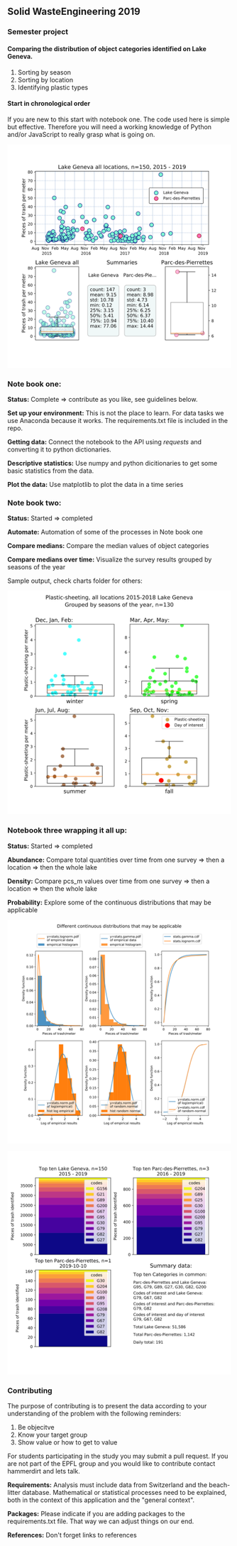 ## Solid WasteEngineering 2019

### Semester project



#### Comparing the distribution of object categories identified on Lake Geneva.

1. Sorting by season
2. Sorting by location
3. Identifying plastic types

#### Start in chronological order

If you are new to this start with notebook one. The code used here is simple but effective. Therefore you will need a working knowledge of Python and/or JavaScript to really grasp what is going on.

![output](https://github.com/hammerdirt/SWE_2019/blob/master/Charts/Parc-des-PierrettesDensitySummary.svg)

### Note book one:

__Status:__ Complete => contribute as you like, see guidelines below.

__Set up your environment:__ This is not the place to learn. For data tasks we use Anaconda because it works. The requirements.txt file is included in the repo.

__Getting data:__ Connect the notebook to the API using _requests_ and converting it to python dictionaries.

__Descriptive statistics:__ Use numpy and python dicitionaries to get some basic statistics from the data.

__Plot the data:__ Use matplotlib to plot the data in a time series


### Note book two:

__Status:__ Started => completed

__Automate:__ Automation of some of the processes in Note book one

__Compare medians:__ Compare the median values of object categories

__Compare medians over time:__ Visualize the survey results grouped by seasons of the year

Sample output, check charts folder for others:

 ![image of output](https://github.com/hammerdirt/SWE_2019/blob/master/Charts/G67bySeaonBoxPlot.svg)
 
### Notebook three wrapping it all up:

__Status:__ Started => completed

__Abundance:__ Compare total quantities over time from one survey => then a location => then the whole lake

__Density:__ Compare pcs_m values over time from one survey => then a location => then the whole lake

__Probability:__ Explore some of the continuous distributions that may be applicable

![output](https://github.com/hammerdirt/SWE_2019/blob/master/Charts/differentDists.svg)

![output](https://github.com/hammerdirt/SWE_2019/blob/master/Charts/Parc-des-PierrettesSummary.svg)

### Contributing

The purpose of contributing is to present the data according to your understanding of the problem with the following reminders:

1. Be objecitve
2. Know your target group
3. Show value or how to get to value

For students participating in the study you may submit a pull request.  If you are not part of the EPFL group and you would like to contribute contact hammerdirt and lets talk.

__Requirements:__ Analysis must include data from Switzerland and the beach-litter database. Mathematical or statistical processes need to be explained, both in the context of this application and the "general context".

__Packages:__ Please indicate if you are adding packages to the requirements.txt file. That way we can adjust things on our end.

__References:__ Don't forget links to references 
